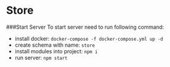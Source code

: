# Store 

###Start Server
To start server need to run following command:  
- install docker:
```docker-compose -f docker-compose.yml up -d```
- create schema with name: `store`
- install modules into project: ```npm i```
- run server: ```npm start```


